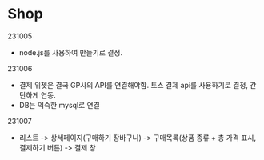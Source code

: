 # Shop
231005 
  - node.js를 사용하여 만들기로 결정.

231006
  - 결제 위젯은 결국 GP사의 API를 연결해야함. 토스 결제 api를 사용하기로 결정, 간단하게 연동.
  - DB는 익숙한 mysql로 연결

231007
  - 리스트 -> 상세페이지(구매하기 장바구니) -> 구매목록(상품 종류 + 총 가격 표시, 결제하기 버튼) -> 결제 창
